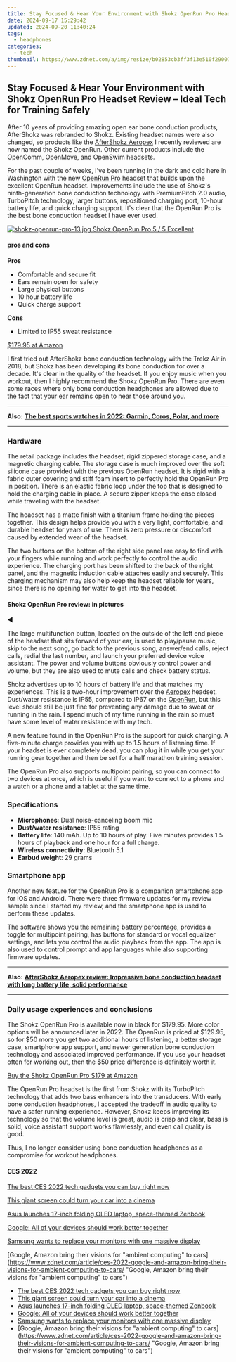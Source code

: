 ```yaml
---
title: Stay Focused & Hear Your Environment with Shokz OpenRun Pro Headset Review – Ideal Tech for Training Safely
date: 2024-09-17 15:29:42
updated: 2024-09-20 11:40:24
tags:
  - headphones
categories:
  - tech
thumbnail: https://www.zdnet.com/a/img/resize/b02853cb3ff3f13e510f2900763e6656d47edf97/2022/01/05/eca42129-b384-4f82-9ee6-c938ddb328cf/shokz-openrun-pro.png?width=278&height=156&fit=crop&format=pjpg&auto=webp
---
```


## Stay Focused & Hear Your Environment with Shokz OpenRun Pro Headset Review – Ideal Tech for Training Safely

After 10 years of providing amazing open ear bone conduction products, AfterShokz was rebranded to Shokz. Existing headset names were also changed, so products like the [AfterShokz Aeropex](https://buy.geni.us/Proxy.ashx?TSID=368250&GR%5FURL=https%3A%2F%2Fwww.amazon.com%2FAfterShokz-Open-Ear-Wireless-Conduction-Headphones%2Fdp%2FB07RRQ59JR%3Ftag%3Dzd-buy-button-20%26ascsubtag%3D%5F%5FCOM%5FCLICK%5FID%5F%5F%7Cf7ed1acc-9461-41b2-a1e9-5e019b031aa7%7Cdtp&dtb=1) I recently reviewed are now named the Shokz OpenRun. Other current products include the OpenComm, OpenMove, and OpenSwim headsets.

For the past couple of weeks, I've been running in the dark and cold here in Washington with the new [OpenRun Pro](https://buy.geni.us/Proxy.ashx?TSID=368250&GR%5FURL=https%3A%2F%2Fwww.amazon.com%2Fdp%2FB09BVXT8TJ%2F%3Ftag%3Dzd-buy-button-20%26ascsubtag%3D%5F%5FCOM%5FCLICK%5FID%5F%5F%7Cf7ed1acc-9461-41b2-a1e9-5e019b031aa7%7Cdtp&dtb=1) headset that builds upon the excellent OpenRun headset. Improvements include the use of Shokz's ninth-generation bone conduction technology with PremiumPitch 2.0 audio, TurboPitch technology, larger buttons, repositioned charging port, 10-hour battery life, and quick charging support. It's clear that the OpenRun Pro is the best bone conduction headset I have ever used.

[![shokz-openrun-pro-13.jpg](https://www.zdnet.com/a/img/2022/01/03/be231faf-83a5-49e1-886f-dda587c05878/shokz-openrun-pro-13.jpg) Shokz OpenRun Pro 5 / 5  Excellent](https://buy.geni.us/Proxy.ashx?TSID=368250&GR%5FURL=https%3A%2F%2Fwww.amazon.com%2Fdp%2FB09BVXT8TJ%2F%3Ftag%3Dzd-buy-button-20%26ascsubtag%3D%5F%5FCOM%5FCLICK%5FID%5F%5F%7Cf7ed1acc-9461-41b2-a1e9-5e019b031aa7%7Cdtp&dtb=1) 

#### pros and cons

**Pros** 
* Comfortable and secure fit
* Ears remain open for safety
* Large physical buttons
* 10 hour battery life
* Quick charge support

**Cons** 
* Limited to IP55 sweat resistance

[$179.95 at Amazon](https://buy.geni.us/Proxy.ashx?TSID=368250&GR%5FURL=https%3A%2F%2Fwww.amazon.com%2Fdp%2FB09BVXT8TJ%2F%3Ftag%3Dzd-buy-button-20%26ascsubtag%3D%5F%5FCOM%5FCLICK%5FID%5F%5F%7Cf7ed1acc-9461-41b2-a1e9-5e019b031aa7%7Cdtp&dtb=1)

I first tried out AfterShokz bone conduction technology with the Trekz Air in 2018, but Shokz has been developing its bone conduction for over a decade. It's clear in the quality of the headset. If you enjoy music when you workout, then I highly recommend the Shokz OpenRun Pro. There are even some races where only bone conduction headphones are allowed due to the fact that your ear remains open to hear those around you.

---

**Also:** [**The best sports watches in 2022: Garmin, Coros, Polar, and more**](https://www.zdnet.com/article/best-sports-watch/)

---

### Hardware

The retail package includes the headset, rigid zippered storage case, and a magnetic charging cable. The storage case is much improved over the soft silicone case provided with the previous OpenRun headset. It is rigid with a fabric outer covering and stiff foam insert to perfectly hold the OpenRun Pro in position. There is an elastic fabric loop under the top that is designed to hold the charging cable in place. A secure zipper keeps the case closed while traveling with the headset.

The headset has a matte finish with a titanium frame holding the pieces together. This design helps provide you with a very light, comfortable, and durable headset for years of use. There is zero pressure or discomfort caused by extended wear of the headset.

The two buttons on the bottom of the right side panel are easy to find with your fingers while running and work perfectly to control the audio experience. The charging port has been shifted to the back of the right panel, and the magnetic induction cable attaches easily and securely. This charging mechanism may also help keep the headset reliable for years, since there is no opening for water to get into the headset. 

####  Shokz OpenRun Pro review: in pictures

[](https://www.zdnet.com/pictures/shokz-openrun-pro-review-in-pictures/1/)

[](https://www.zdnet.com/pictures/shokz-openrun-pro-review-in-pictures/2/)

[](https://www.zdnet.com/pictures/shokz-openrun-pro-review-in-pictures/3/)

[](https://www.zdnet.com/pictures/shokz-openrun-pro-review-in-pictures/4/)

[](https://www.zdnet.com/pictures/shokz-openrun-pro-review-in-pictures/5/)

[](https://www.zdnet.com/pictures/shokz-openrun-pro-review-in-pictures/6/)

[](https://www.zdnet.com/pictures/shokz-openrun-pro-review-in-pictures/7/)

[](https://www.zdnet.com/pictures/shokz-openrun-pro-review-in-pictures/8/)

◀ 

The large multifunction button, located on the outside of the left end piece of the headset that sits forward of your ear, is used to play/pause music, skip to the next song, go back to the previous song, answer/end calls, reject calls, redial the last number, and launch your preferred device voice assistant. The power and volume buttons obviously control power and volume, but they are also used to mute calls and check battery status.

Shokz advertises up to 10 hours of battery life and that matches my experiences. This is a two-hour improvement over the [Aeropex](https://buy.geni.us/Proxy.ashx?TSID=368250&GR%5FURL=https%3A%2F%2Fwww.amazon.com%2FAfterShokz-Open-Ear-Wireless-Conduction-Headphones%2Fdp%2FB07RRQ59JR%2F%3Ftag%3Dzd-buy-button-20%26ascsubtag%3D%5F%5FCOM%5FCLICK%5FID%5F%5F%7Cf7ed1acc-9461-41b2-a1e9-5e019b031aa7%7Cdtp&dtb=1) headset. Dust/water resistance is IP55, compared to IP67 on the [OpenRun](https://buy.geni.us/Proxy.ashx?TSID=368250&GR%5FURL=https%3A%2F%2Fwww.amazon.com%2FShokz-OpenRun-Conduction-Headphones-Built%2Fdp%2FB09BW1QVVT%2F%3Ftag%3Dzd-buy-button-20%26ascsubtag%3D%5F%5FCOM%5FCLICK%5FID%5F%5F%7Cf7ed1acc-9461-41b2-a1e9-5e019b031aa7%7Cdtp&dtb=1), but this level should still be just fine for preventing any damage due to sweat or running in the rain. I spend much of my time running in the rain so must have some level of water resistance with my tech.

A new feature found in the OpenRun Pro is the support for quick charging. A five-minute charge provides you with up to 1.5 hours of listening time. If your headset is ever completely dead, you can plug it in while you get your running gear together and then be set for a half marathon training session.

The OpenRun Pro also supports multipoint pairing, so you can connect to two devices at once, which is useful if you want to connect to a phone and a watch or a phone and a tablet at the same time.

### Specifications

* **Microphones**: Dual noise-canceling boom mic
* **Dust/water resistance**: IP55 rating
* **Battery life**: 140 mAh. Up to 10 hours of play. Five minutes provides 1.5 hours of playback and one hour for a full charge.
* **Wireless connectivity**: Bluetooth 5.1
* **Earbud weight**: 29 grams

### Smartphone app

Another new feature for the OpenRun Pro is a companion smartphone app for iOS and Android. There were three firmware updates for my review sample since I started my review, and the smartphone app is used to perform these updates.

The software shows you the remaining battery percentage, provides a toggle for multipoint pairing, has buttons for standard or vocal equalizer settings, and lets you control the audio playback from the app. The app is also used to control prompt and app languages while also supporting firmware updates.

---

**Also:** [**AfterShokz Aeropex review: Impressive bone conduction headset with long battery life, solid performance**](https://www.zdnet.com/article/aftershokz-aeropex-review-bone-conduction-headset/)

---

### Daily usage experiences and conclusions

The Shokz OpenRun Pro is available now in black for $179.95\. More color options will be announced later in 2022\. The OpenRun is priced at $129.95, so for $50 more you get two additional hours of listening, a better storage case, smartphone app support, and newer generation bone conduction technology and associated improved performance. If you use your headset often for working out, then the $50 price difference is definitely worth it.

[Buy the Shokz OpenRun Pro $179 at Amazon](https://buy.geni.us/Proxy.ashx?TSID=368250&GR%5FURL=https%3A%2F%2Fwww.amazon.com%2Fdp%2FB09BVXT8TJ%2F%3Ftag%3Dzd-buy-button-20%26ascsubtag%3D%5F%5FCOM%5FCLICK%5FID%5F%5F%7Cf7ed1acc-9461-41b2-a1e9-5e019b031aa7%7Cdtp&dtb=1)

The OpenRun Pro headset is the first from Shokz with its TurboPitch technology that adds two bass enhancers into the transducers. With early bone conduction headphones, I accepted the tradeoff in audio quality to have a safer running experience. However, Shokz keeps improving its technology so that the volume level is great, audio is crisp and clear, bass is solid, voice assistant support works flawlessly, and even call quality is good. 

Thus, I no longer consider using bone conduction headphones as a compromise for workout headphones.

#### CES 2022

[The best CES 2022 tech gadgets you can buy right now](https://www.zdnet.com/article/best-ces-2022-tech-gadgets-you-can-buy-right-now/ "The best CES 2022 tech gadgets you can buy right now")

[This giant screen could turn your car into a cinema](https://www.zdnet.com/article/ces-2022-this-giant-screen-could-turn-your-car-into-a-cinema/ "This giant screen could turn your car into a cinema")

[Asus launches 17-inch folding OLED laptop, space-themed Zenbook](https://www.zdnet.com/article/ces-2022-asus-launches-17-inch-folding-oled-laptop-and-space-themed-zenbook/ "Asus launches 17-inch folding OLED laptop, space-themed Zenbook")

[Google: All of your devices should work better together](https://www.zdnet.com/article/googles-ces-2022-promise-all-of-your-devices-should-work-better-together-heres-how-it-plans-to-do-that/ "Google: All of your devices should work better together")

[Samsung wants to replace your monitors with one massive display](https://www.zdnet.com/article/samsung-wants-to-replace-all-your-gaming-and-productivity-monitors-with-one-massive-display/ "Samsung wants to replace your monitors with one massive display")

[Google, Amazon bring their visions for "ambient computing" to cars](https://www.zdnet.com/article/ces-2022-google-and-amazon-bring-their-visions-for-ambient-computing-to-cars/ "Google, Amazon bring their visions for "ambient computing" to cars")

* [The best CES 2022 tech gadgets you can buy right now](https://www.zdnet.com/article/best-ces-2022-tech-gadgets-you-can-buy-right-now/ "The best CES 2022 tech gadgets you can buy right now")
* [This giant screen could turn your car into a cinema](https://www.zdnet.com/article/ces-2022-this-giant-screen-could-turn-your-car-into-a-cinema/ "This giant screen could turn your car into a cinema")
* [Asus launches 17-inch folding OLED laptop, space-themed Zenbook](https://www.zdnet.com/article/ces-2022-asus-launches-17-inch-folding-oled-laptop-and-space-themed-zenbook/ "Asus launches 17-inch folding OLED laptop, space-themed Zenbook")
* [Google: All of your devices should work better together](https://www.zdnet.com/article/googles-ces-2022-promise-all-of-your-devices-should-work-better-together-heres-how-it-plans-to-do-that/ "Google: All of your devices should work better together")
* [Samsung wants to replace your monitors with one massive display](https://www.zdnet.com/article/samsung-wants-to-replace-all-your-gaming-and-productivity-monitors-with-one-massive-display/ "Samsung wants to replace your monitors with one massive display")
* [Google, Amazon bring their visions for "ambient computing" to cars](https://www.zdnet.com/article/ces-2022-google-and-amazon-bring-their-visions-for-ambient-computing-to-cars/ "Google, Amazon bring their visions for "ambient computing" to cars")

<ins class="adsbygoogle"
     style="display:block"
     data-ad-format="autorelaxed"
     data-ad-client="ca-pub-7571918770474297"
     data-ad-slot="1223367746"></ins>



<ins class="adsbygoogle"
     style="display:block"
     data-ad-client="ca-pub-7571918770474297"
     data-ad-slot="8358498916"
     data-ad-format="auto"
     data-full-width-responsive="true"></ins>

